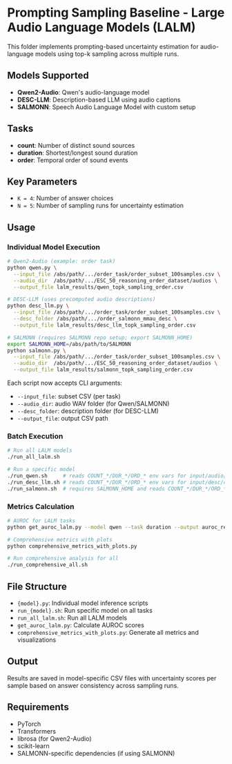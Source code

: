 # Prompting Sampling Baseline - Large Audio Language Models (LALM)

This folder implements prompting-based uncertainty estimation for audio-language models using top-k sampling across multiple runs.

## Models Supported
- **Qwen2-Audio**: Qwen's audio-language model
- **DESC-LLM**: Description-based LLM using audio captions
- **SALMONN**: Speech Audio Language Model with custom setup

## Tasks
- **count**: Number of distinct sound sources
- **duration**: Shortest/longest sound duration
- **order**: Temporal order of sound events

## Key Parameters
- `K = 4`: Number of answer choices
- `N = 5`: Number of sampling runs for uncertainty estimation

## Usage

### Individual Model Execution
```bash
# Qwen2-Audio (example: order task)
python qwen.py \
  --input_file /abs/path/.../order_task/order_subset_100samples.csv \
  --audio_dir  /abs/path/.../ESC_50_reasoning_order_dataset/audios \
  --output_file lalm_results/qwen_topk_sampling_order.csv

# DESC-LLM (uses precomputed audio descriptions)
python desc_llm.py \
  --input_file /abs/path/.../order_task/order_subset_100samples.csv \
  --desc_folder /abs/path/.../order_salmonn_mmau_desc \
  --output_file lalm_results/desc_llm_topk_sampling_order.csv

# SALMONN (requires SALMONN repo setup; export SALMONN_HOME)
export SALMONN_HOME=/abs/path/to/SALMONN
python salmonn.py \
  --input_file /abs/path/.../order_task/order_subset_100samples.csv \
  --audio_dir  /abs/path/.../ESC_50_reasoning_order_dataset/audios \
  --output_file lalm_results/salmonn_topk_sampling_order.csv
```

Each script now accepts CLI arguments:
- `--input_file`: subset CSV (per task)
- `--audio_dir`: audio WAV folder (for Qwen/SALMONN)
- `--desc_folder`: description folder (for DESC-LLM)
- `--output_file`: output CSV path

### Batch Execution
```bash
# Run all LALM models
./run_all_lalm.sh

# Run a specific model
./run_qwen.sh     # reads COUNT_*/DUR_*/ORD_* env vars for input/audio/output
./run_desc_llm.sh # reads COUNT_*/DUR_*/ORD_* env vars for input/desc/output
./run_salmonn.sh  # requires SALMONN_HOME and reads COUNT_*/DUR_*/ORD_* env vars
```

### Metrics Calculation
```bash
# AUROC for LALM tasks
python get_auroc_lalm.py --model qwen --task duration --output auroc_results.txt

# Comprehensive metrics with plots
python comprehensive_metrics_with_plots.py

# Run comprehensive analysis for all
./run_comprehensive_all.sh
```

## File Structure
- `{model}.py`: Individual model inference scripts
- `run_{model}.sh`: Run specific model on all tasks
- `run_all_lalm.sh`: Run all LALM models
- `get_auroc_lalm.py`: Calculate AUROC scores
- `comprehensive_metrics_with_plots.py`: Generate all metrics and visualizations

## Output
Results are saved in model-specific CSV files with uncertainty scores per sample based on answer consistency across sampling runs.

## Requirements
- PyTorch
- Transformers
- librosa (for Qwen2-Audio)
- scikit-learn
- SALMONN-specific dependencies (if using SALMONN)
